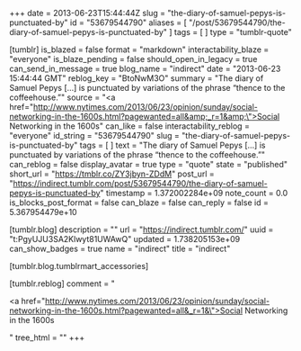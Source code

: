 +++
date = 2013-06-23T15:44:44Z
slug = "the-diary-of-samuel-pepys-is-punctuated-by"
id = "53679544790"
aliases = [ "/post/53679544790/the-diary-of-samuel-pepys-is-punctuated-by" ]
tags = [ ]
type = "tumblr-quote"

[tumblr]
is_blazed = false
format = "markdown"
interactability_blaze = "everyone"
is_blaze_pending = false
should_open_in_legacy = true
can_send_in_message = true
blog_name = "indirect"
date = "2013-06-23 15:44:44 GMT"
reblog_key = "BtoNwM3O"
summary = "The diary of Samuel Pepys […] is punctuated by variations of the phrase “thence to the coffeehouse.”"
source = "<a href=\"http://www.nytimes.com/2013/06/23/opinion/sunday/social-networking-in-the-1600s.html?pagewanted=all&amp;_r=1&amp;\">Social Networking in the 1600s</a>"
can_like = false
interactability_reblog = "everyone"
id_string = "53679544790"
slug = "the-diary-of-samuel-pepys-is-punctuated-by"
tags = [ ]
text = "The diary of Samuel Pepys […] is punctuated by variations of the phrase “thence to the coffeehouse.”"
can_reblog = false
display_avatar = true
type = "quote"
state = "published"
short_url = "https://tmblr.co/ZY3jbyn-ZDdM"
post_url = "https://indirect.tumblr.com/post/53679544790/the-diary-of-samuel-pepys-is-punctuated-by"
timestamp = 1.372002284e+09
note_count = 0.0
is_blocks_post_format = false
can_blaze = false
can_reply = false
id = 5.367954479e+10

[tumblr.blog]
description = ""
url = "https://indirect.tumblr.com/"
uuid = "t:PgyUJU3SA2Klwyt81UWAwQ"
updated = 1.738205153e+09
can_show_badges = true
name = "indirect"
title = "indirect"

[tumblr.blog.tumblrmart_accessories]

[tumblr.reblog]
comment = "<p><a href=\"http://www.nytimes.com/2013/06/23/opinion/sunday/social-networking-in-the-1600s.html?pagewanted=all&_r=1&\">Social Networking in the 1600s</a></p>"
tree_html = ""
+++
